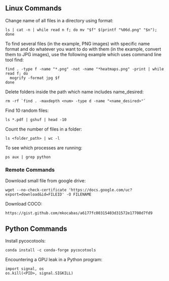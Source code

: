 ## Linux Commands
Change name of all files in a directory using format:

```ls | cat -n | while read n f; do mv "$f" $(printf "%06d.png" "$n"); done```

To find several files (in the example, PNG images) with specific name format and do whatever you want to do with them (in the example, convert them to JPG images), use the following example which uses command line tool find:

```
find . -type f -name "*.png" -not -name "*heatmaps.png" -print | while read f; do
  mogrify -format jpg $f
done
```

Delete folders inside the path which name includes name_desired:

```
rm -rf `find . -maxdepth <num> -type d -name "<name_desired>"`
```

Find 10 random files:
```
ls *.pdf | gshuf | head -10
```

Count the number of files in a folder:
```
ls <folder_path> | wc -l
```

To see which processes are running:
```
ps aux | grep python
```

### Remote Commands
Download small file from google drive:
```
wget --no-check-certificate 'https://docs.google.com/uc?export=download&id=FILEID' -O FILENAME
```

Download COCO:
```
https://gist.github.com/mkocabas/a6177fc00315403d31572e17700d7fd9
```

## Python Commands
Install pycocotools:
```
conda install -c conda-forge pycocotools
```
Encountering a GPU leak in a Python program:
```
import signal, os
os.kill(<PID>, signal.SIGKILL)
```
